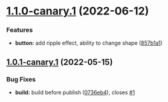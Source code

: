 # [1.1.0-canary.1](https://github.com/biswarup35/material-you/compare/v1.0.1-canary.1...v1.1.0-canary.1) (2022-06-12)


### Features

* **button:** add ripple effect, ability to change shape ([857b1a1](https://github.com/biswarup35/material-you/commit/857b1a1138e09af91368a1445722719f3b23dfaa))

## [1.0.1-canary.1](https://github.com/biswarup35/material-you/compare/v1.0.0...v1.0.1-canary.1) (2022-05-15)


### Bug Fixes

* **build:** build before publish ([0736eb4](https://github.com/biswarup35/material-you/commit/0736eb499db6e9695190e083f24accdbe34ce217)), closes [#1](https://github.com/biswarup35/material-you/issues/1)
